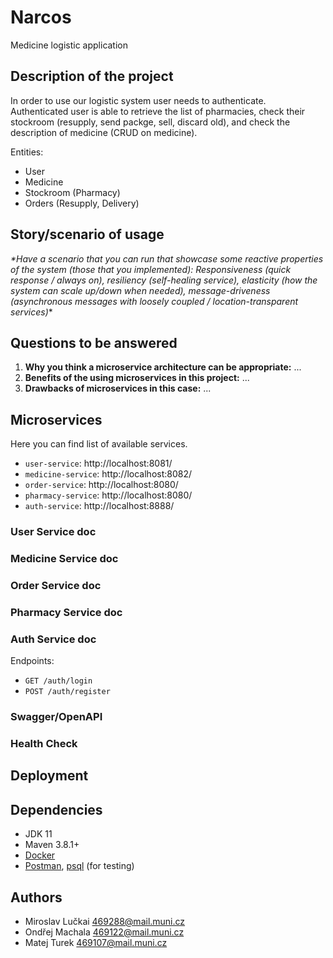 # Narcos
Medicine logistic application

## Description of the project

In order to use our logistic system user needs to authenticate. Authenticated user is able to retrieve the list of pharmacies, check their stockroom (resupply, send packge, sell, discard old), and check the description of medicine (CRUD on medicine).

Entities:
  * User
  * Medicine
  * Stockroom (Pharmacy)
  * Orders (Resupply, Delivery)

## Story/scenario of usage

_*Have a scenario that you can run that showcase some reactive properties of the system (those that you implemented): Responsiveness (quick response / always on), resiliency (self-healing service), elasticity (how the system can scale up/down when needed), message-driveness (asynchronous messages with loosely coupled / location-transparent services)_*

## Questions to be answered

1. **Why you think a microservice architecture can be appropriate:** ...
1. **Benefits of the using microservices in this project:** ...
1. **Drawbacks of microservices in this case:** ...

## Microservices
Here you can find list of available services.
  * `user-service`: http://localhost:8081/
  * `medicine-service`: http://localhost:8082/
  * `order-service`: http://localhost:8080/
  * `pharmacy-service`: http://localhost:8080/
  * `auth-service`: http://localhost:8888/
 
### User Service doc
### Medicine Service doc
### Order Service doc
### Pharmacy Service doc
### Auth Service doc
Endpoints:  
  * `GET /auth/login`
  * `POST /auth/register `

### Swagger/OpenAPI

### Health Check

## Deployment

## Dependencies
 * JDK 11
 * Maven 3.8.1+
 * [Docker](https://www.docker.com/)
 * [Postman](https://www.postman.com/product/what-is-postman/), [psql](https://www.postgresql.org/docs/9.2/app-psql.html) (for testing)

## Authors
 * Miroslav Lučkai <469288@mail.muni.cz>
 * Ondřej Machala <469122@mail.muni.cz>
 * Matej Turek <469107@mail.muni.cz>
 
